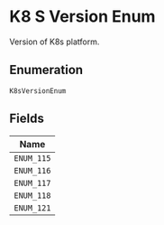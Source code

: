 
# K8 S Version Enum

Version of K8s platform.

## Enumeration

`K8sVersionEnum`

## Fields

| Name |
|  --- |
| `ENUM_115` |
| `ENUM_116` |
| `ENUM_117` |
| `ENUM_118` |
| `ENUM_121` |

